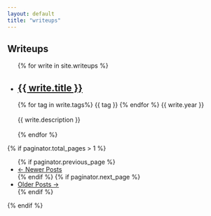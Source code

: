 ```yaml
---
layout: default
title: "writeups"
---
```


## Writeups


<ul class="fa-ul">
    {% for write in site.writeups %}
    <li>
      <h2>
          <a href="{{ write.url }}" _target="blank">{{ write.title }}</a>
      </h2>
      <div class="tagline">
        {% for tag in write.tags%}
            <span class="shield shield-grey"><span><i class="fab fa-slack-hash"></i></span>{{ tag }}</span>
        {% endfor %}
        <span class="shield shield-blue"><span><i class="fas fa-calendar-alt"></i></span>{{ write.year }}</span>
      </div>
      <br><i class="fas fa-caret-right"></i> {{ write.description }}<br><br>
    </li>
  {% endfor %}
</ul>

{% if paginator.total_pages > 1 %}
<ul class="pager">
      {% if paginator.previous_page %}
      <li class="previous">
          <a href="{{ paginator.previous_page_path | prepend: site.baseurl | replace: '//', '/' }}">&larr; Newer Posts</a>
      </li>
      {% endif %}
      {% if paginator.next_page %}
      <li class="next">
          <a href="{{ paginator.next_page_path | prepend: site.baseurl | replace: '//', '/' }}">Older Posts &rarr;</a>
      </li>
      {% endif %}
</ul>
{% endif %}


<br>


